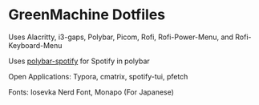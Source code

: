# GreenMachine Dotfiles



Uses Alacritty, i3-gaps, Polybar, Picom, Rofi, Rofi-Power-Menu, and Rofi-Keyboard-Menu

Uses [polybar-spotify](https://github.com/Jvanrhijn/polybar-spotify) for Spotify in polybar

Open Applications: Typora, cmatrix, spotify-tui, pfetch

Fonts: Iosevka Nerd Font, Monapo (For Japanese)
